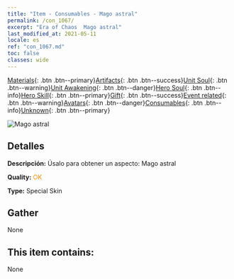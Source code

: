 ```yaml
---
title: "Item - Consumables - Mago astral"
permalink: /con_1067/
excerpt: "Era of Chaos  Mago astral"
last_modified_at: 2021-05-11
locale: es
ref: "con_1067.md"
toc: false
classes: wide
---
```

 [Materials](/ItemsES/){: .btn .btn--primary}[Artifacts](/ItemsES/Artifacts/){: .btn .btn--success}[Unit Soul](/ItemsES/UnitSoul/){: .btn .btn--warning}[Unit Awakening](/ItemsES/UnitAwakening/){: .btn .btn--danger}[Hero Soul](/ItemsES/HeroSoul/){: .btn .btn--info}[Hero Skill](/ItemsES/HeroSkill/){: .btn .btn--primary}[Gift](/ItemsES/Gift/){: .btn .btn--success}[Event related](/ItemsES/Events/){: .btn .btn--warning}[Avatars](/ItemsES/Avatars/){: .btn .btn--danger}[Consumables](/ItemsES/Consumables/){: .btn .btn--info}[Unknown](/ItemsES/Unknown/){: .btn .btn--primary}

 ![Mago astral](/images/h/h_Astral3.jpg)

## Detalles
 **Descripción:** Úsalo para obtener un aspecto: Mago astral

 **Quality:** <span style="color: #FF8C00">OK</span>

 **Type:** Special Skin

## Gather

  None

## This item contains:

  None

